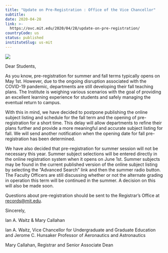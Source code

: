 ```yaml
---
title: "Update on Pre-Registration : Office of the Vice Chancellor"
subtitle: 
date: 2020-04-28
link: >-
  https://ovc.mit.edu/2020/04/28/update-on-pre-registration/
countryCode: us
status: published
instituteSlug: us-mit
---
```

![](https://ovc.mit.edu/wp-content/themes/vicechancellor/img/icons/favicon.ico)

Dear Students,

As you know, pre-registration for summer and fall terms typically opens on May 1st. However, due to the ongoing disruption associated with the COVID-19 pandemic, departments are still developing their fall teaching plans. The Institute is weighing various scenarios with the goal of providing an excellent learning experience for students and safely managing the eventual return to campus.

With this in mind, we have decided to postpone publishing the online subject listing and schedule for the fall term and the opening of pre-registration for a short time. This delay will allow departments to refine their plans further and provide a more meaningful and accurate subject listing for fall. We will send another notification when the opening date for fall pre-registration has been determined.

We have also decided that pre-registration for summer session will not be necessary this year. Summer subject selections will be entered directly in the online registration system when it opens on June 1st. Summer subjects may be found in the current published version of the online subject listing by selecting the “Advanced Search” link and then the summer radio button. The Faculty Officers are still discussing whether or not the alternate grading in operation this term will be continued in the summer. A decision on this will also be made soon.

Questions about pre-registration should be sent to the Registrar’s Office at records@mit.edu.

Sincerely,

Ian A. Waitz & Mary Callahan

Ian A. Waitz, Vice Chancellor for Undergraduate and Graduate Education and Jerome C. Hunsaker Professor of Aeronautics and Astronautics

Mary Callahan, Registrar and Senior Associate Dean